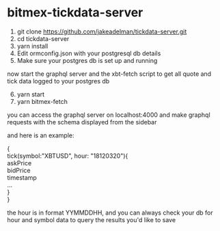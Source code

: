 # bitmex-tickdata-server

1. git clone  https://github.com/jakeadelman/tickdata-server.git
2. cd tickdata-server
3. yarn install
4. Edit ormconfig.json with your postgresql db details
5. Make sure your postgres db is set up and running


now start the graphql server and the xbt-fetch script to get all quote and tick data logged to your postgres db

6. yarn start
7. yarn bitmex-fetch

you can access the graphql server on localhost:4000 and make graphql requests with the schema displayed from the sidebar

and here is an example:
<div>
{
<br />
  tick(symbol:"XBTUSD", hour: "18120320"){
  <br />
    askPrice
  <br />
    bidPrice
  <br />
    timestamp
  <br />
    ...
  <br />
  }
  <br />
}
  </div>

the hour is in format YYMMDDHH, and you can always check your db for hour and symbol data to query the results you'd like to save
